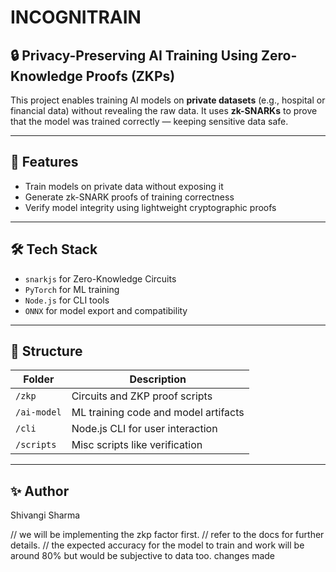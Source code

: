 # INCOGNITRAIN 

## 🔒 Privacy-Preserving AI Training Using Zero-Knowledge Proofs (ZKPs)

This project enables training AI models on **private datasets** (e.g., hospital or financial data) without revealing the raw data. It uses **zk-SNARKs** to prove that the model was trained correctly — keeping sensitive data safe.

---

## 🚀 Features

- Train models on private data without exposing it
- Generate zk-SNARK proofs of training correctness
- Verify model integrity using lightweight cryptographic proofs

---

## 🛠️ Tech Stack

-  `snarkjs` for Zero-Knowledge Circuits
- `PyTorch`  for ML training
- `Node.js` for CLI tools
- `ONNX` for model export and compatibility

---

## 📁 Structure

| Folder        | Description                            |
|---------------|----------------------------------------|
| `/zkp`        | Circuits and ZKP proof scripts         |
| `/ai-model`   | ML training code and model artifacts   |
| `/cli`        | Node.js CLI for user interaction       |
| `/scripts`    | Misc scripts like verification         |

---

## ✨ Author

Shivangi Sharma 


// we will be implementing the zkp factor first.
// refer to the docs for further details.
 // the expected accuracy for the model to train and work will be around 80% but would be subjective to data too.
 changes made
